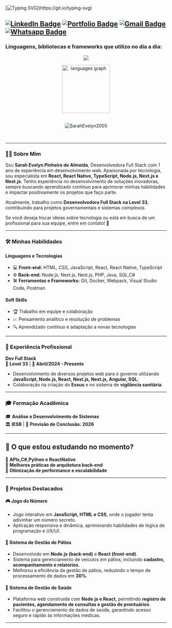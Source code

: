 [![Typing SVG](https://readme-typing-svg.demolab.com/?lines=console.log("Olá,+sou+a+Sarah+Evelyn+!"))](https://git.io/typing-svg)

[![LinkedIn Badge](https://img.shields.io/badge/-LinkedIn-blue?style=flat-square&logo=Linkedin&logoColor=white&link=https://www.linkedin.com/in/sarah-evelyn/)](https://www.linkedin.com/in/sarah-evelyn/)
[![Portfolio Badge](https://img.shields.io/badge/-Portfolio-ff69b4?style=flat-square)](https://portifolio-psi-virid.vercel.app/)
[![Gmail Badge](https://img.shields.io/badge/-Gmail-c14438?style=flat-square&logo=Gmail&logoColor=white&link=mailto:evelynpinheiro2005@gmail.com)](mailto:evelynpinheiro2005@gmail.com)
[![Whatsapp Badge](https://img.shields.io/badge/WhatsApp-25D366?logo=whatsapp&logoColor=fff&style=flat)](https://wa.link/rc0nk5)
---
<h3>Linguagens, bibliotecas e frameworks que utilizo no dia a dia: </h3>
<p align="center">
  <a href="#">
    <img src="https://skillicons.dev/icons?i=cs,javascript,ts,mysql,dotnet,react,nodejs"/>
  </a>
</p>

<div align="center">
  
  <img src="https://github-readme-stats.vercel.app/api/top-langs?username=SarahEvelyn2005&locale=en&hide_title=false&layout=compact&card_width=320&langs_count=6&theme=chartreuse-dark&hide_border=false" height="150" alt="languages graph"  />
</div>
<br>
<p align="center"> <img src="https://komarev.com/ghpvc/?username=SarahEvelyn2005&label=Profile%20views&color=blue&style=for-the-badge&abbreviated=true" alt="SarahEvelyn2005" /></p>
  <div align="center">
  </div><br>

---

### 👩‍💻 Sobre Mim

Sou **Sarah Evelyn Pinheiro de Almeida**, Desenvolvedora Full Stack com 1 ano de experiência em desenvolvimento web. Apaixonada por tecnologia, sou especialista em **React, React Native, TypeScript, Node.js, Next.js e Nest.js**. Tenho experiência no desenvolvimento de soluções inovadoras, sempre buscando aprendizado contínuo para aprimorar minhas habilidades e impactar positivamente os projetos que faço parte.

Atualmente, trabalho como **Desenvolvedora Full Stack na Level 33**, contribuindo para projetos governamentais e sistemas complexos.

Se você deseja trocar ideias sobre tecnologia ou está em busca de um profissional para sua equipe, entre em contato! 🚀

---

### 🛠️ Minhas Habilidades

#### Linguagens e Tecnologias

- 💻 **Front-end:** HTML, CSS, JavaScript, React, React Native, TypeScript
- ⚙️ **Back-end:** Node.js, Next.js, Nest.js, PHP, Java, SQL,C#
- 🛠️ **Ferramentas e Frameworks:** Git, Docker, Webpack, Visual Studio Code, Postman

#### Soft Skills

- 🏆 Trabalho em equipe e colaboração
- 📈 Pensamento analítico e resolução de problemas
- 🔍 Aprendizado contínuo e adaptação a novas tecnologias

---

### 💼 Experiência Profissional

**Dev Full Stack**  
🏢 **Level 33** | 📅 **Abril/2024 - Presente**

- Desenvolvimento de diversos projetos web para o governo utilizando **JavaScript, Node.js, React, Nest.js, Next.js, Angular, SQL**;
- Colaboração na criação do **Essus** e no sistema de **vigilância sanitária**.

---

### 🎓 Formação Acadêmica

🎓 **Análise e Desenvolvimento de Sistemas**  
🏛️ **IESB** | 📅 **Previsão de Conclusão: 2026**

---

## 🌱 O que estou estudando no momento?  
🔹 **APIs,C#,Python e ReactNative**  
🔹 **Melhores práticas de arquitetura back-end**  
🔹 **Otimização de performance e escalabilidade**  

---


### 🚀 Projetos Destacados

#### 🎮 **Jogo do Número**
- Jogo interativo em **JavaScript, HTML e CSS**, onde o jogador tenta adivinhar um número secreto.
- Aplicação responsiva e dinâmica, aprimorando habilidades de lógica de programação e UX/UI.

#### 🚗 **Sistema de Gestão de Pátios**
- Desenvolvido em **Node.js (back-end)** e **React (front-end)**.
- Sistema para gerenciamento de veículos em pátios, incluindo **cadastro, acompanhamento e relatórios**.
- Melhorou a eficiência da gestão de pátios, reduzindo o tempo de processamento de dados em **30%**.

#### 🏥 **Sistema de Gestão de Saúde**
- Plataforma web construída com **Node.js e React**, permitindo **registro de pacientes, agendamento de consultas e gestão de prontuários**.
- Facilitou o gerenciamento de dados de saúde, garantindo acesso seguro e rápido às informações médicas.

---


